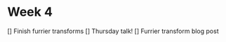 Week 4
====================

[] Finish furrier transforms
[] Thursday talk!
[] Furrier transform blog post